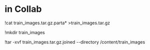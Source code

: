 # in Collab

!cat train_images.tar.gz.parta* >train_images.tar.gz

!mkdir train_images

!tar -xvf train_images.tar.gz.joined --directory /content/train_images
